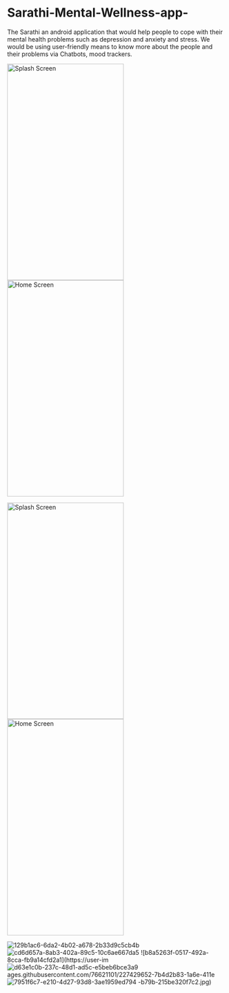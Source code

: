 # Sarathi-Mental-Wellness-app-


The Sarathi an android application that would help people to cope with their mental health problems 
such as depression and anxiety and stress. We would be using user-friendly means to know more about
the people and their problems via Chatbots, mood trackers.

<p>
<img src="https://user-images.githubusercontent.com/76621101/227428212-ad6770fa-a5ce-4716-ac96-903184c7d989.jpg" alt="Splash Screen" style="width:270px;height:500px;">

<img src="https://user-images.githubusercontent.com/76621101/227428579-e77f9fa3-bc10-497e-968b-503bbe010dd5.jpg" alt="Home Screen" style="width:270px;height:500px;">
</p>

<p>
<img src="https://user-images.githubusercontent.com/76621101/227429097-f23a2309-cb17-4d82-a847-fdc3e3bc1721.jpg" alt="Splash Screen" style="width:270px;height:500px;">

<img src="https://user-images.githubusercontent.com/76621101/227429315-76664bcb-c7f4-4a83-8e6f-a96acae5aa3a.jpg" alt="Home Screen" style="width:270px;height:500px;">
</p>

![129b1ac6-6da2-4b02-a678-2b33d9c5cb4b](https://user-images.githubusercontent.com/76621101/227429592-b429b0a7-b628-49a1-b38f-659d0630dad7.jpg)
![cd6d657a-8ab3-402a-89c5-10c6ae667da5](https://user-images.githubusercontent.com/76621101/227429632-b3c21afa-43a9-4eb0-b893-3eba4c0394cf.jpg)
![b8a5263f-0517-492a-8cca-fb9a14cfd2a1](https://user-im
![d63e1c0b-237c-48d1-ad5c-e5beb6bce3a9](https://user-images.githubusercontent.com/76621101/227429661-fcade747-d222-4985-8bde-81db660d54ad.jpg)
ages.githubusercontent.com/76621101/227429652-7b4d2b83-1a6e-411e
![7951f6c7-e210-4d27-93d8-3ae1959ed794](https://user-images.githubusercontent.com/76621101/227429684-32db7710-6146-43d6-af92-25b67640df2e.jpg)
-b79b-215be320f7c2.jpg)
